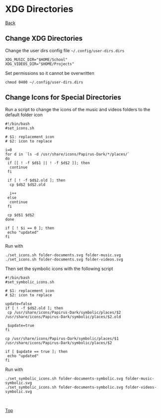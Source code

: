 # **XDG Directories**

[Back](./README.md)

## **Change XDG Directories**

Change the user dirs config file ```~/.config/user-dirs.dirs```

```(shell)
XDG_MUSIC_DIR="$HOME/School"
XDG_VIDEOS_DIR="$HOME/Projects"
```

Set permissions so it cannot be overwritten

```(shell)
chmod 0400 ~/.config/user-dirs.dirs
```

## **Change Icons for Special Directories**

Run a script to change the icons of the music and videos folders to the default folder icon

```(shell)
#!/bin/bash
#set_icons.sh

# $1: replacement icon
# $2: icon to replace

i=0
for d in `ls -d /usr/share/icons/Papirus-Dark/*/places/`
do
 if [[ ! -f $d$1 || ! -f $d$2 ]]; then
  continue
 fi

 if [ ! -f $d$2.old ]; then
  cp $d$2 $d$2.old

  i++
 else
  continue
 fi

 cp $d$1 $d$2
done

if [ ! $i == 0 ]; then
 echo "updated"
fi
```

Run with

```(shell)
./set_icons.sh folder-documents.svg folder-music.svg
./set_icons.sh folder-documents.svg folder-videos.svg
```

Then set the symbolic icons with the following script

```(shell)
#!/bin/bash
#set_symbolic_icons.sh

# $1: replacement icon
# $2: icon to replace

update=false
if [ ! -f $d$2.old ]; then
 cp /usr/share/icons/Papirus-Dark/symbolic/places/$2 /usr/share/icons/Papirus-Dark/symbolic/places/$2.old

 $update=true
fi

cp /usr/share/icons/Papirus-Dark/symbolic/places/$1 /usr/share/icons/Papirus-Dark/symbolic/places/$2

if [ $update == true ]; then
 echo "updated"
fi
```

Run with

```(shell)
./set_symbolic_icons.sh folder-documents-symbolic.svg folder-music-symbolic.svg
./set_symbolic_icons.sh folder-documents-symbolic.svg folder-videos-symbolic.svg
```

</br>

[Top](#xdg-directories)

